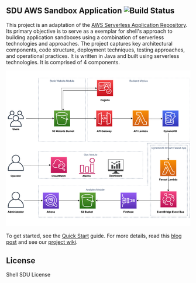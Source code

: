 ## SDU AWS Sandbox Application ![Build Status](https://codebuild.us-east-1.amazonaws.com/badges?uuid=eyJlbmNyeXB0ZWREYXRhIjoidk1hV1NVOVR6WkJSbjdEN3Evc0lDN2t1ZEQ2ZFVuTDV5Q1ZHMDF5NFZBZTBIWVZxbEtIN2w5NGNPRGxkQmpZVzJaQTVaV1I3Mm5tT1FYN1IxYmFGY1hBPSIsIml2UGFyYW1ldGVyU3BlYyI6Ijc2QU1Qc2lUTXY4Ny9Za2EiLCJtYXRlcmlhbFNldFNlcmlhbCI6MX0%3D&branch=master)

This project is an adaptation of the [AWS Serverless Application Repository](https://aws.amazon.com/serverless/serverlessrepo/). Its primary objective is to serve as a exemplar for shell's approach to building application sandboxes using a combination of serverless technologies and approaches. The project captures key architectural components, code structure, deployment techniques, testing approaches, and operational practices. It is written in Java and built using serverless technologies. It is comprised of 4 components.

![Architecture Diagram](https://github.com/keshava/sb-aws/raw/master/images/architecture_diagram.png)

To get started, see the [Quick Start](https://github.com/keshava/sb-aws/wiki/Quick-Start) guide. For more details, read this [blog post](https://sdu.shell.com/blogs/opensource/SDU-Sandbox-Application) and see our [project wiki](https://github.com/keshava/sb-aws/wiki).

## License

Shell SDU License

